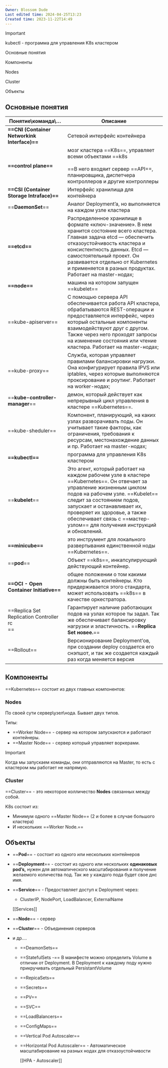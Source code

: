 ```yaml
---
Owner: Blossom Dude
Last edited time: 2024-04-25T13:23
Created time: 2023-11-22T14:49
---
```

> [!important]  
> kubectl - программа для управления K8s кластером  

Основные понятия

Компоненты

Nodes

Cluster

Объекты

## Основные понятия

|Понятие\команда\…|Описание|
|---|---|
|**==CNI (Container Networkink Interface)==**|Сетевой интерфейс контейнера|
|**==control plane==**|мозг кластера ==K8s==, управляет всеми объектами ==k8s  <br>  <br>==В него входяит сервер ==API==, планировщика, диспетчера контроллеров и другие контроллеры|
|**==CSI (Container Storage Intraface)==**|Интерфейс хранилища для контейнера|
|==**DaemonSet**==|Аналог Deployment’a, но выполняется на каждом узле кластера|
|**==etcd==**|Распределенное хранилище в формате «ключ-значение». В нем хранится состояние всего кластера. Главная задача etcd — обеспечить отказоустойчивость кластера и консистентность данных. Etcd — самостоятельный проект. Он развивается отдельно от Kubernetes и применяется в разных продуктах. Работает на master-нодах;|
|**==node==**|машина на котором запущен ==kubelet==|
|==kube-apiserver==|С помощью сервера API обеспечивается работа API кластера, обрабатываются REST-операции и предоставляется интерфейс, через который остальные компоненты взаимодействуют друг с другом. Также через него проходят запросы на изменение состояния или чтение кластера. Работает на master-нодах;|
|==kube-proxy==|Служба, которая управляет правилами балансировки нагрузки. Она конфигурирует правила IPVS или iptables, через которые выполняются проксирование и роутинг. Работает на worker-нодах;|
|==**kube-controller-manager**==|демон, который действует как непрерывный цикл управления в кластере ==Kubernetes==.|
|==kube-sheduler==|Компонент, планирующий, на каких узлах разворачивать поды. Он учитывает такие факторы, как ограничения, требования к ресурсам, местонахождение данных и пр. Работает на master-нодах;|
|**==kubectl==**|программа для управления K8s кластером|
|==**kubelet**==|Это агент, который работает на каждом рабочем узле в кластере ==Kubernetes==. Он отвечает за управление жизненным циклом подов на рабочем узле. ==Kubelet== следит за состоянием подов, запускает и останавливает их, проверяет их здоровье, а также обеспечивает связь с ==мастер-узлом== для получения инструкций и обновлений.|
|**==minicube==**|это инструмент для локального развертывания единственной ноды ==Kubernetes==.|
|==**pod**==|Объект ==k8s==, инкапсулирующий действующий контейнер.|
|**==OCI - Open Container Initiative==**|общее положении о том какими должны быть контейнеры. Кто придерживается этого стандарта, может использовать ==k8s== в качестве оркестратора.|
|==Replica Set  <br>Replication Controller  <br>rc  <br>==|Гарантирует наличие работающих подов на узлах которое ты задал. Так же обеспечивает балансировку нагрузки и эластичность. ==**Replica Set новее.**==|
|==Rollout==|Версионирование Deployment’ов, при создании deploy создается его снэпшот, и так же создается каждый раз когда меняется версия|

  

## Компоненты

==Kubernetes== состоит из двух главных компонентов:

### Nodes

По своей сути сервер\узел\нода. Бывает двух типов.  
  
Типы:  

- ==Worker Node== - сервер на котором запускаются и работают контейнеры.
- ==Master Node== - сервер который управляет воркерами.  
      
    

> [!important]  
> Когда мы запускаем команды, они отправляются на Master, то есть с кластером мы работает не напрямую.  

### Cluster

==Cluster== - это некоторое колличество **Nodes** связанных между собой.

K8s состоит из:

- Минимум одного ==Master Node== (2 и более в случае большого кластера)
- И нескольких ==Worker Node.==

  

## Объекты

- ==**Pod**== - состоит из одного или нескольких контейнеров
- ==**Deployment**== - состоит из одного или нескольких **одинаковых pod’s,** нужен для автоматического масштабирования и получение желаемого количества под. Так же у каждого пода будет свое днс имя.
- ==**Service**== - Предоставляет доступ к Deployment через:
    
    - ClusterIP, NodePort, LoadBalancer, ExternalName
    
    [[Services]]
    
- ==**Node**== - сервер
- ==**Cluster**== - Объединения серверов
- и др….
    
    - ==DeamonSets==
    - ==StatefulSets -== В манифесте можно определить Volume в отличии от Deployment. В Deployment к каждому поду нужно прикручивать отдельный PersistantVolume
    - ==RepicaSets==
    - ==Secrets==
    - ==PV==
    - ==SVC==
    - ==LoadBalancers==
    - ==ConfigMaps==
    - ==Vertical Pod Autoscaler==
    - ==Horizontal Pod Autoscaler== - Автоматическое масштабирование на разных нодах для отказоустойчивости
        
        [[HPA - Autoscaler]]